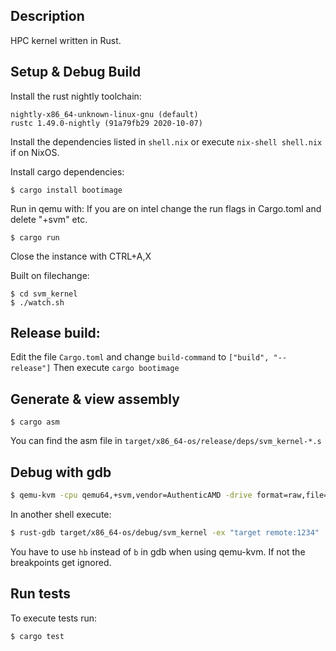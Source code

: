 ## Description
HPC kernel written in Rust.

## Setup & Debug Build
Install the rust nightly toolchain:
```
nightly-x86_64-unknown-linux-gnu (default)
rustc 1.49.0-nightly (91a79fb29 2020-10-07)
```

Install the dependencies listed in `shell.nix` or execute
`nix-shell shell.nix` if on NixOS.

Install cargo dependencies:
```
$ cargo install bootimage
```

Run in qemu with:
If you are on intel change the run flags in Cargo.toml and delete "+svm" etc.
```
$ cargo run
```
Close the instance with CTRL+A,X

Built on filechange:
```
$ cd svm_kernel
$ ./watch.sh
```

## Release build:
Edit the file `Cargo.toml` and change `build-command` to `["build", "--release"]`
Then execute `cargo bootimage`

## Generate & view assembly
```
$ cargo asm
```

You can find the asm file in `target/x86_64-os/release/deps/svm_kernel-*.s`


## Debug with gdb
```bash
$ qemu-kvm -cpu qemu64,+svm,vendor=AuthenticAMD -drive format=raw,file=target/x86_64-os/debug/bootimage-svm_kernel.bin -nographic -s -S
```
In another shell execute:
```bash
$ rust-gdb target/x86_64-os/debug/svm_kernel -ex "target remote:1234"
```

You have to use `hb` instead of `b` in gdb when using qemu-kvm. If not the breakpoints get ignored.


## Run tests
To execute tests run:
```
$ cargo test
```





